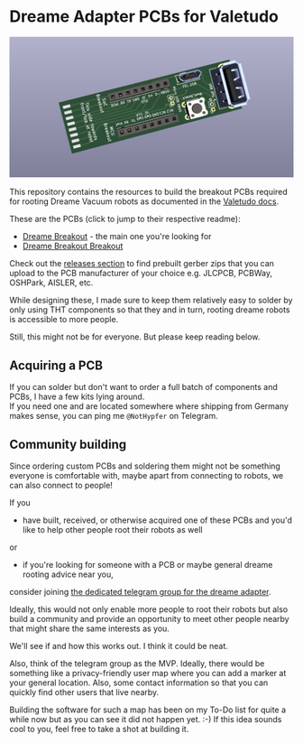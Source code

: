 # Dreame Adapter PCBs for Valetudo

[<img src="./pcbs/dreamebreakout/img/breakout.png" width=750>](./pcbs/dreamebreakout/img/breakout.png)

This repository contains the resources to build the breakout PCBs required for rooting Dreame Vacuum robots
as documented in the  [Valetudo docs](https://valetudo.cloud).

These are the PCBs (click to jump to their respective readme):
- [Dreame Breakout](./pcbs/dreamebreakout/) - the main one you're looking for
- [Dreame Breakout Breakout](./pcbs/dreamebreakoutbreakout)


Check out the [releases section](https://github.com/Hypfer/valetudo-dreameadapter/releases) to find prebuilt gerber zips
that you can upload to the PCB manufacturer of your choice e.g. JLCPCB, PCBWay, OSHPark, AISLER, etc.

While designing these, I made sure to keep them relatively easy to solder by only using THT components so that they 
and in turn, rooting dreame robots is accessible to more people.

Still, this might not be for everyone. But please keep reading below. 

## Acquiring a PCB

If you can solder but don't want to order a full batch of components and PCBs, I have a few kits lying around.<br/>
If you need one and are located somewhere where shipping from Germany makes sense, you can ping me `@NotHypfer` on Telegram.

## Community building

Since ordering custom PCBs and soldering them might not be something everyone is comfortable with, 
maybe apart from connecting to robots, we can also connect to people!

If you 
- have built, received, or otherwise acquired one of these PCBs and you'd like to help other people root their robots as well

or
- if you're looking for someone with a PCB or maybe general dreame rooting advice near you, 

consider joining [the dedicated telegram group for the dreame adapter](https://t.me/+FAXBhvFutfYxYzVi).

Ideally, this would not only enable more people to root their robots but also build a community and provide an opportunity 
to meet other people nearby that might share the same interests as you.

We'll see if and how this works out. I think it could be neat.


Also, think of the telegram group as the MVP. Ideally, there would be something like a privacy-friendly user map 
where you can add a marker at your general location. Also, some contact information so that you can quickly find other users that live nearby.

Building the software for such a map has been on my To-Do list for quite a while now but as you can see it did not happen yet. :-) 
If this idea sounds cool to you, feel free to take a shot at building it.
